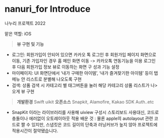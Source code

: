 # nanuri_for Introduce
나누리 프로젝트 2022

맡은 역할: iOS 
>**뷰 구현 및 기능**
- 로그인: 회원가입이 안되어 있으면 카카오 톡 로그인 후 회원가입 페이지 화면으로 이동, 기존 가입자인 경우 홈 메인 화면 이동
  -> 카카오톡 연동기능을 이용 로그인 후 다음 회원가입 정보 뷰로 이동하는 화면 구
성과 기능 설정
-  마이페이지: UI 화면단에서 ‘내가 구매한 아이템’, ‘내가 즐겨찾기한 아이템’ 등이
 탭 메뉴 안 리스트로 분별해 나오도록 구현
- 검색: 상품 검색 시 카테고리 별 태그버튼을 눌러 해당 카테고리 상품 리스트가 나>오게 뷰 구현
> **개발환경** 
Swift uikit 
> **오픈소스** 
Snapkit, Alamofire, Kakao SDK Auth..etc
- SnapKit 이라는 라이브러리를 사용해 uiview 구성시 스토리보드 사용대신, 코드로 충돌이나 에러없이 오토레이아웃 적용
배운 것 : 물론 apple의 autolayout 관련 코드로 짤 수 있지만, 스냅킷은 코드 길이의 단축과 러닝커브가 높지 않아 프로젝트에 적용시간이 절약됐습니다.
 

